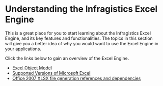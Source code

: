 ﻿<!--
|metadata|
{
    "fileName": "excelengine-understanding-the-infragistics-excel-engine",
    "controlName": "Infragistics Excel Library",
    "tags": ["Exporting","Getting Started"]
}
|metadata|
-->

# Understanding the Infragistics Excel Engine

This is a great place for you to start learning about the Infragistics Excel Engine, and its key features and functionalities. The topics in this section will give you a better idea of why you would want to use the Excel Engine in your applications.

Click the links below to gain an overview of the Excel Engine.

- [Excel Object Model](ExcelEngine-Excel-Object-Model.html)
- [Supported Versions of Microsoft Excel](ExcelEngine-Supported-Versions-of-Microsoft-Excel.html)
- [Office 2007 XLSX file generation references and dependencies](ExcelEngine-Office-2007-XLSX-file-generation-references-and-dependencies.html)
